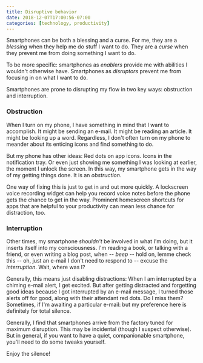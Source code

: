 ```yaml
---
title: Disruptive behavior
date: 2018-12-07T17:00:56-07:00
categories: [technology, productivity]
---
```

Smartphones can be both a blessing and a curse. For me, they are a _blessing_ when they help me do stuff I want to do. They are a _curse_ when they prevent me from doing something I want to do.

To be more specific: smartphones as _enablers_ provide me with abilities I wouldn't otherwise have. Smartphones as _disruptors_ prevent me from focusing in on what I want to do.

Smartphones are prone to disrupting my flow in two key ways: obstruction and interruption.

### Obstruction

When I turn on my phone, I have something in mind that I want to accomplish. It might be sending an e-mail. It might be reading an article. It might be looking up a word. Regardless, I don't often turn on my phone to meander about its enticing icons and find something to do.

But my phone has other ideas: Red dots on app icons. Icons in the notification tray. Or even just showing me something I was looking at earlier, the moment I unlock the screen. In this way, my smartphone gets in the way of my getting things done. It is an _obstruction_.

One way of fixing this is just to get in and out more quickly. A lockscreen voice recording widget can help you record voice notes before the phone gets the chance to get in the way. Prominent homescreen shortcuts for apps that are helpful to your productivity can mean less chance for distraction, too.

### Interruption

Other times, my smartphone _shouldn't_ be involved in what I'm doing, but it inserts itself into my consciousness. I'm reading a book, or talking with a friend, or even writing a blog post, when -- _beep_ -- hold on, lemme check this -- oh, just an e-mail I don't need to respond to -- excuse the _interruption_. Wait, where was I?

Generally, this means just disabling distractions: When I am interrupted by a chiming e-mail alert, I get excited. But after getting distracted and forgetting good ideas because I got interrupted by an e-mail message, I turned those alerts off for good, along with their attendant red dots. Do I miss them? Sometimes, if I'm awaiting a particular e-mail: but my preference here is definitely for total silence.

Generally, I find that smartphones arrive from the factory tuned for maximum disruption. This may be incidental (though I suspect otherwise). But in general, if you want to have a quiet, companionable smartphone, you'll need to do some tweaks yourself.

Enjoy the silence!
